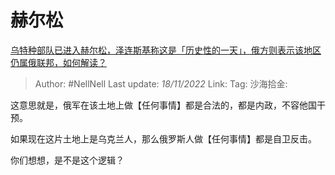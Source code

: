# 赫尔松
[乌特种部队已进入赫尔松，泽连斯基称这是「历史性的一天」，俄方则表示该地区仍属俄联邦，如何解读？](https://www.zhihu.com/question/566241750/answer/2755991513)

> Author: #NellNell
> Last update: *18/11/2022*
> Link:
> Tag:
> 沙海拾金:

这意思就是，俄军在该土地上做【任何事情】都是合法的，都是内政，不容他国干预。

如果现在这片土地上是乌克兰人，那么俄罗斯人做【任何事情】都是自卫反击。

你们想想，是不是这个逻辑？